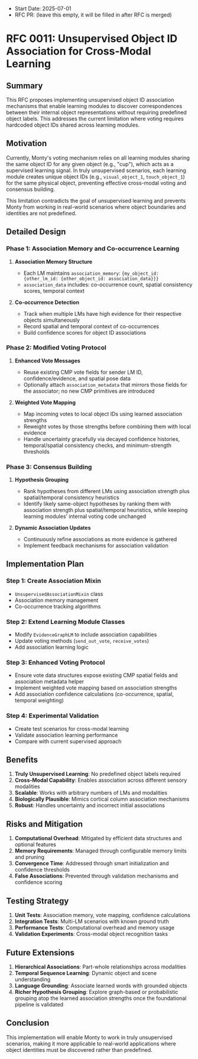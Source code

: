 - Start Date: 2025-07-01
- RFC PR: (leave this empty, it will be filled in after RFC is merged)

# RFC 0011: Unsupervised Object ID Association for Cross-Modal Learning

## Summary

This RFC proposes implementing unsupervised object ID association mechanisms that enable learning modules to discover correspondences between their internal object representations without requiring predefined object labels. This addresses the current limitation where voting requires hardcoded object IDs shared across learning modules.

## Motivation

Currently, Monty's voting mechanism relies on all learning modules sharing the same object ID for any given object (e.g., "cup"), which acts as a supervised learning signal. In truly unsupervised scenarios, each learning module creates unique object IDs (e.g., `visual_object_1`, `touch_object_1`) for the same physical object, preventing effective cross-modal voting and consensus building.

This limitation contradicts the goal of unsupervised learning and prevents Monty from working in real-world scenarios where object boundaries and identities are not predefined.

## Detailed Design

### Phase 1: Association Memory and Co-occurrence Learning

1. **Association Memory Structure**
   - Each LM maintains `association_memory`: `{my_object_id: {other_lm_id: {other_object_id: association_data}}}`
   - `association_data` includes: co-occurrence count, spatial consistency scores, temporal context

2. **Co-occurrence Detection**
   - Track when multiple LMs have high evidence for their respective objects simultaneously
   - Record spatial and temporal context of co-occurrences
   - Build confidence scores for object ID associations

### Phase 2: Modified Voting Protocol

1. **Enhanced Vote Messages**
   - Reuse existing CMP vote fields for sender LM ID, confidence/evidence, and spatial pose data
   - Optionally attach `association_metadata` that mirrors those fields for the associator; no new CMP primitives are introduced

2. **Weighted Vote Mapping**
   - Map incoming votes to local object IDs using learned association strengths
   - Reweight votes by those strengths before combining them with local evidence
   - Handle uncertainty gracefully via decayed confidence histories, temporal/spatial consistency checks, and minimum-strength thresholds

### Phase 3: Consensus Building

1. **Hypothesis Grouping**
   - Rank hypotheses from different LMs using association strength plus spatial/temporal consistency heuristics
   - Identify likely same-object hypotheses by ranking them with association strength plus spatial/temporal heuristics, while keeping learning modules’ internal voting code unchanged

2. **Dynamic Association Updates**
   - Continuously refine associations as more evidence is gathered
   - Implement feedback mechanisms for association validation

## Implementation Plan

### Step 1: Create Association Mixin
- `UnsupervisedAssociationMixin` class
- Association memory management
- Co-occurrence tracking algorithms

### Step 2: Extend Learning Module Classes
- Modify `EvidenceGraphLM` to include association capabilities
- Update voting methods (`send_out_vote`, `receive_votes`)
- Add association learning logic

### Step 3: Enhanced Voting Protocol
- Ensure vote data structures expose existing CMP spatial fields and association metadata helper
- Implement weighted vote mapping based on association strengths
- Add association confidence calculations (co-occurrence, spatial, temporal weighting)

### Step 4: Experimental Validation
- Create test scenarios for cross-modal learning
- Validate association learning performance
- Compare with current supervised approach

## Benefits

1. **Truly Unsupervised Learning**: No predefined object labels required
2. **Cross-Modal Capability**: Enables association across different sensory modalities
3. **Scalable**: Works with arbitrary numbers of LMs and modalities
4. **Biologically Plausible**: Mimics cortical column association mechanisms
5. **Robust**: Handles uncertainty and incorrect initial associations

## Risks and Mitigation

1. **Computational Overhead**: Mitigated by efficient data structures and optional features
2. **Memory Requirements**: Managed through configurable memory limits and pruning
3. **Convergence Time**: Addressed through smart initialization and confidence thresholds
4. **False Associations**: Prevented through validation mechanisms and confidence scoring

## Testing Strategy

1. **Unit Tests**: Association memory, vote mapping, confidence calculations
2. **Integration Tests**: Multi-LM scenarios with known ground truth
3. **Performance Tests**: Computational overhead and memory usage
4. **Validation Experiments**: Cross-modal object recognition tasks

## Future Extensions

1. **Hierarchical Associations**: Part-whole relationships across modalities
2. **Temporal Sequence Learning**: Dynamic object and scene understanding
3. **Language Grounding**: Associate learned words with grounded objects
4. **Richer Hypothesis Grouping**: Explore graph-based or probabilistic grouping atop the learned association strengths once the foundational pipeline is validated

## Conclusion

This implementation will enable Monty to work in truly unsupervised scenarios, making it more applicable to real-world applications where object identities must be discovered rather than predefined.